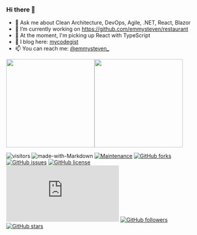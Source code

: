 ### Hi there 👋

- 💬 Ask me about Clean Architecture, DevOps, Agile, .NET, React, Blazor
- 🔭 I’m currently working on https://github.com/emmysteven/restaurant
- 🌱 At the moment, I'm picking up React with TypeScript
- 📃 I blog here: [mycodegist](https://mycodegist.com)
- 📫 You can reach me: [@emmysteven_](https://twitter.com/emmysteven_)

<a href="https://github.com/emmysteven/emmysteven">
	<img height="235px" align="center" src="https://github-readme-stats.vercel.app/api?username=emmysteven&title_color=ffffff&theme=vue-dark&show_icons=true&count_private=true" /></a><a href="https://github.com/emmysteven/emmysteven"><img height="235px" align="center" src="https://github-readme-stats.vercel.app/api/top-langs/?username=emmysteven&title_color=ffffff&theme=vue-dark&show_icons=true&count_private=true" /></a>

![visitors](https://visitor-badge.glitch.me/badge?page_id=emmysteven)
![made-with-Markdown](https://img.shields.io/badge/Made%20with-Markdown-1f425f.svg)
[![Maintenance](https://img.shields.io/badge/Maintained%3F-yes-green.svg)](https://gitHub.com/emmysteven/emmysteven/graphs/commit-activity)
[![GitHub forks](https://img.shields.io/github/forks/emmysteven/emmysteven.svg)](https://github.com/emmysteven/emmysteven/network)
[![GitHub issues](https://img.shields.io/github/issues/emmysteven/emmysteven.svg)](https://github.com/emmysteven/emmysteven/issues)
[![GitHub license](https://img.shields.io/github/license/emmysteven/emmysteven.svg)](https://github.com/emmysteven/emmysteven/blob/main/LICENSE)
[![Only 32 Kb](https://badge-size.herokuapp.com/emmysteven/emmysteven/main/README.md)](https://github.com/emmysteven/emmysteven/blob/main/README.md)
[![GitHub followers](https://img.shields.io/github/followers/emmysteven.svg?style=social&label=Follow&maxAge=2592000)](https://github.com/emmysteven?tab=followers)
[![GitHub stars](https://img.shields.io/github/stars/emmysteven/emmysteven.svg?style=social&label=Star&maxAge=2592000)](https://github.com/emmysteven/emmysteven/stargazers/)

